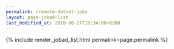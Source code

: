 ```yaml
---
permalink: /remote-dotnet-jobs
layout: page-jobad-list
last_modified_at: 2019-06-27T18:34:06+0200
---
```

{% include render_jobad_list.html permalink=page.permalink %}
